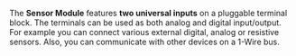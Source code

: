 The **Sensor Module** features **two universal inputs** on a pluggable terminal block. The terminals can be used as both analog and digital input/output. For example you can connect various external digital, analog or resistive sensors. Also, you can communicate with other devices on a 1-Wire bus.
